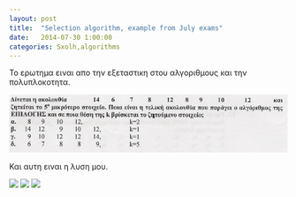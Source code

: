 ```yaml
---
layout: post
title:  "Selection algorithm, example from July exams"
date:   2014-07-30 1:00:00
categories: Sxolh,algorithms
---
```



Το ερωτημα ειναι απο την εξεταστικη στου αλγοριθμους και την πολυπλοκοτητα.

<img src="../images/sxolh_algorithms_selection_question.png">

Και αυτη ειναι η λυση μου.

<img src="../images/sxolh_algorithms_selection_1">

<img src="../images/sxolh_algorithms_selection_2">

<img src="../images/sxolh_algorithms_selection_3">